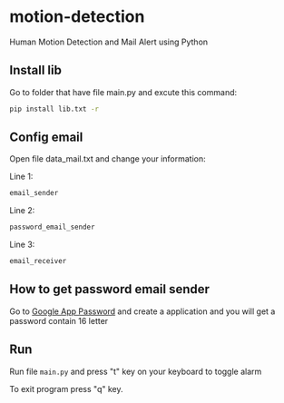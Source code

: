 # motion-detection
Human Motion Detection and Mail Alert using Python 

## Install lib
Go to folder that have file main.py and excute this command:
```bash
pip install lib.txt -r
```
## Config email
Open file data_mail.txt and change your information:

Line 1: 
```bash
email_sender
```
Line 2:
```bash
password_email_sender
```
Line 3:
```bash
email_receiver
```
## How to get password email sender
 Go to [Google App Password](https://myaccount.google.com/apppasswords) and create a application and you will get a password contain 16 letter
## Run
Run file ```main.py``` and press "t" key on your keyboard to toggle alarm

To exit program press "q" key.

